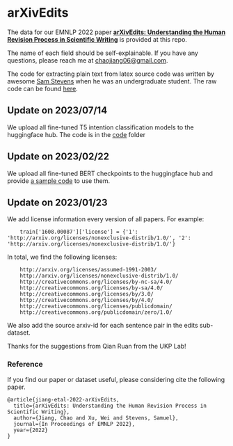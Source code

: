 

# arXivEdits 

The data for our EMNLP 2022 paper [**arXivEdits: Understanding the Human Revision Process in Scientific Writing**](https://arxiv.org/abs/2210.15067) is provided at this repo. 

The name of each field should be self-explainable. If you have any questions, please reach me at <chaojiang06@gmail.com>.

The code for extracting plain text from latex source code was written by awesome [Sam Stevens](https://samuelstevens.me/) when he was an undergraduate student. The raw code can be found [here](https://github.com/samuelstevens/arxiv-edits).

## Update on 2023/07/14
We upload all fine-tuned T5 intention classification models to the huggingface hub. The code is in the [code](https://github.com/chaojiang06/arXivEdits/tree/main/code/intention) folder

## Update on 2023/02/22
We upload all fine-tuned BERT checkpoints to the huggingface hub and provide [a sample code](https://colab.research.google.com/drive/1-6hWzTIgrEMrcervG_ANqrf1o2CugnfS?usp=sharing) to use them.

## Update on 2023/01/23

We add license information every version of all papers. For example:

        train['1608.00087']['license'] = {'1': 'http://arxiv.org/licenses/nonexclusive-distrib/1.0/', '2': 'http://arxiv.org/licenses/nonexclusive-distrib/1.0/'}

In total, we find the following licenses:

        http://arxiv.org/licenses/assumed-1991-2003/
        http://arxiv.org/licenses/nonexclusive-distrib/1.0/
        http://creativecommons.org/licenses/by-nc-sa/4.0/
        http://creativecommons.org/licenses/by-sa/4.0/
        http://creativecommons.org/licenses/by/3.0/
        http://creativecommons.org/licenses/by/4.0/
        http://creativecommons.org/licenses/publicdomain/
        http://creativecommons.org/publicdomain/zero/1.0/

We also add the source arxiv-id for each sentence pair in the edits sub-dataset.

Thanks for the suggestions from Qian Ruan from the UKP Lab!

### Reference

If you find our paper or dataset useful, please considering cite the following paper.

```
@article{jiang-etal-2022-arXivEdits,
  title={arXivEdits: Understanding the Human Revision Process in Scientific Writing},
  author={Jiang, Chao and Xu, Wei and Stevens, Samuel},
  journal={In Proceedings of EMNLP 2022},
  year={2022}
}
```
